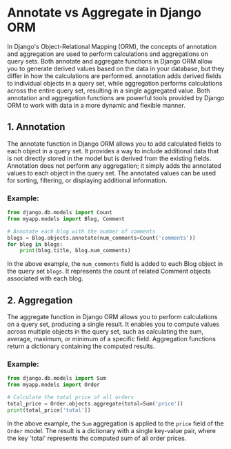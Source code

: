 
# Annotate vs Aggregate in Django ORM

In Django's Object-Relational Mapping (ORM), the concepts of annotation and aggregation are used
to perform calculations and aggregations on query sets. Both annotate and aggregate functions in
Django ORM allow you to generate derived values based on the data in your database, but they differ
in how the calculations are performed. annotation adds derived fields to individual objects in a query
set, while aggregation performs calculations across the entire query set, resulting in a single
aggregated value. Both annotation and aggregation functions are powerful tools provided by Django
ORM to work with data in a more dynamic and flexible manner.

## 1. Annotation

The annotate function in Django ORM allows you to add calculated fields to each object in a query set.
It provides a way to include additional data that is not directly stored in the model but is derived from
the existing fields. Annotation does not perform any aggregation; it simply adds the annotated values
to each object in the query set. The annotated values can be used for sorting, filtering, or displaying
additional information.

### Example:

```python
from django.db.models import Count
from myapp.models import Blog, Comment

# Annotate each blog with the number of comments
blogs = Blog.objects.annotate(num_comments=Count('comments'))
for blog in blogs:
    print(blog.title, blog.num_comments)
```

In the above example, the `num_comments` field is added to each Blog object in the query set `blogs`. It
represents the count of related Comment objects associated with each blog.

## 2. Aggregation

The aggregate function in Django ORM allows you to perform calculations on a query set, producing a
single result. It enables you to compute values across multiple objects in the query set, such as
calculating the sum, average, maximum, or minimum of a specific field. Aggregation functions return
a dictionary containing the computed results.

### Example:

```python
from django.db.models import Sum
from myapp.models import Order

# Calculate the total price of all orders
total_price = Order.objects.aggregate(total=Sum('price'))
print(total_price['total'])
```

In the above example, the `Sum` aggregation is applied to the `price` field of the `Order` model. The result
is a dictionary with a single key-value pair, where the key 'total' represents the computed sum of all
order prices.